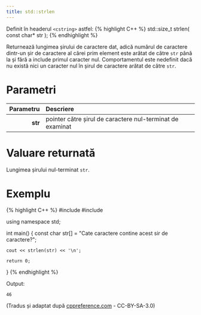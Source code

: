 ```yaml
---
title: std::strlen
---
```


Definit în headerul `<cstring>` astfel:
{% highlight C++ %}
std::size_t strlen( const char* str );
{% endhighlight %}

Returnează lungimea șirului de caractere dat, adică numărul de caractere dintr-un șir de caractere al cărei prim element este arătat de către `str` până la și fără a include primul caracter nul. Comportamentul este nedefinit dacă nu există nici un caracter nul în șirul de caractere arătat de către `str`.

# Parametri

| Parametru | Descriere                                                 |
| --------: | :-------------------------------------------------------- |
|   **str** | pointer către șirul de caractere nul-terminat de examinat |

# Valuare returnată

Lungimea șirului nul-terminat `str`.

# Exemplu

{% highlight C++ %}
#include <cstring>
#include <iostream>

using namespace std;

int main()
{
    const char str[] = "Cate caractere contine acest sir de caractere?";

    cout << strlen(str) << '\n';

    return 0;
}
{% endhighlight %}

Output:
```
46
```

(Tradus și adaptat după [cppreference.com](https://en.cppreference.com/w/cpp/string/byte/strlen) - CC-BY-SA-3.0)
